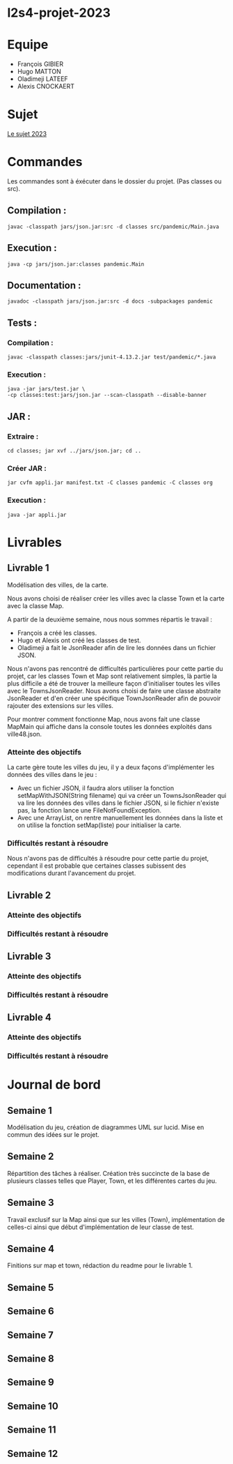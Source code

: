 # l2s4-projet-2023

# Equipe

- François GIBIER
- Hugo MATTON
- Oladimeji LATEEF
- Alexis CNOCKAERT

# Sujet

[Le sujet 2023](https://www.fil.univ-lille.fr/portail/index.php?dipl=L&sem=S4&ue=Projet&label=Documents)


# Commandes

Les commandes sont à éxécuter dans le dossier du projet. (Pas classes ou src).

## Compilation :

```
javac -classpath jars/json.jar:src -d classes src/pandemic/Main.java
```

## Execution :

```
java -cp jars/json.jar:classes pandemic.Main
```

## Documentation :

```
javadoc -classpath jars/json.jar:src -d docs -subpackages pandemic
```

## Tests :

### Compilation :

```
javac -classpath classes:jars/junit-4.13.2.jar test/pandemic/*.java
```

### Execution :

```
java -jar jars/test.jar \
-cp classes:test:jars/json.jar --scan-classpath --disable-banner
```

## JAR :

### Extraire :

```
cd classes; jar xvf ../jars/json.jar; cd ..
```

### Créer JAR :

```
jar cvfm appli.jar manifest.txt -C classes pandemic -C classes org
```

### Execution :

```
java -jar appli.jar
```

# Livrables

## Livrable 1
Modélisation des villes, de la carte.

Nous avons choisi de réaliser créer les villes avec la classe Town et la carte avec la classe Map.

A partir de la deuxième semaine, nous nous sommes répartis le travail :
- François a créé les classes.
- Hugo et Alexis ont créé les classes de test.
- Oladimeji a fait le JsonReader afin de lire les données dans un fichier JSON.

Nous n'avons pas rencontré de difficultés particulières pour cette partie du projet, car les classes Town et Map sont relativement simples, là partie la plus difficile a été de trouver la meilleure façon d'initialiser toutes les villes avec le TownsJsonReader.
Nous avons choisi de faire une classe abstraite JsonReader et d'en créer une spécifique TownJsonReader afin de pouvoir rajouter des extensions sur les villes.

Pour montrer comment fonctionne Map, nous avons fait une classe MapMain qui affiche dans la console toutes les données exploités dans ville48.json.

### Atteinte des objectifs
La carte gère toute les villes du jeu, il y a deux façons d'implémenter les données des villes dans le jeu :
- Avec un fichier JSON, il faudra alors utiliser la fonction setMapWithJSON(String filename) qui va créer un TownsJsonReader qui va lire les données des villes dans le fichier JSON, si le fichier n'existe pas, la fonction lance une FileNotFoundException.
- Avec une ArrayList, on rentre manuellement les données dans la liste et on utilise la fonction setMap(liste) pour initialiser la carte.

### Difficultés restant à résoudre
Nous n'avons pas de difficultés à résoudre pour cette partie du projet, cependant il est probable que certaines classes subissent des modifications durant l'avancement du projet.

## Livrable 2

### Atteinte des objectifs

### Difficultés restant à résoudre

## Livrable 3

### Atteinte des objectifs

### Difficultés restant à résoudre

## Livrable 4

### Atteinte des objectifs

### Difficultés restant à résoudre

# Journal de bord

## Semaine 1
Modélisation du jeu, création de diagrammes UML sur lucid. Mise en commun des idées sur le projet.

## Semaine 2
Répartition des tâches à réaliser.
Création très succincte de la base de plusieurs classes telles que Player, Town, et les différentes cartes du jeu.

## Semaine 3
Travail exclusif sur la Map ainsi que sur les villes (Town), implémentation de celles-ci ainsi que début d'implémentation de leur classe de test.

## Semaine 4
Finitions sur map et town, rédaction du readme pour le livrable 1.

## Semaine 5

## Semaine 6

## Semaine 7

## Semaine 8

## Semaine 9

## Semaine 10

## Semaine 11

## Semaine 12
